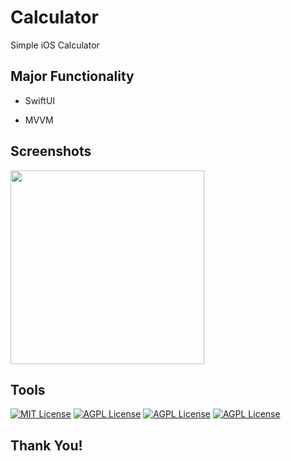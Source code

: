 # Calculator
Simple iOS Calculator


## Major Functionality

- SwiftUI

- MVVM


## Screenshots
<!--
-->
</p>

<img src="https://github.com/Dima-Bulgakov/Calculator/assets/111886499/0d5a34f2-4130-46c6-bf9a-9e3833afc510" width="310" />

## Tools

[![MIT License](https://img.shields.io/badge/-Swift-orange)](https://developer.apple.com/swift/)
[![AGPL License](https://img.shields.io/badge/-iOS-black)](https://www.apple.com/ios/ios-16/)
[![AGPL License](https://img.shields.io/badge/-SwiftUI-Green)](https://www.apple.com/ios/ios-16/)
[![AGPL License](https://img.shields.io/badge/-MVVM-Blue)](https://www.apple.com/ios/ios-16/)
## Thank You!
